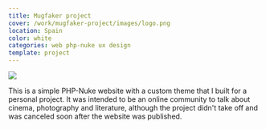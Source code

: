 ```yaml
---
title: Mugfaker project
cover: /work/mugfaker-project/images/logo.png
location: Spain
color: white
categories: web php-nuke ux design
template: project
---
```


![](/work/mugfaker-project/images/1.png)

This is a simple PHP-Nuke website with a custom theme that I built for a personal project. It was intended to be an online community to talk about cinema, photography and literature, although the project didn't take off and was canceled soon after the website was published.
